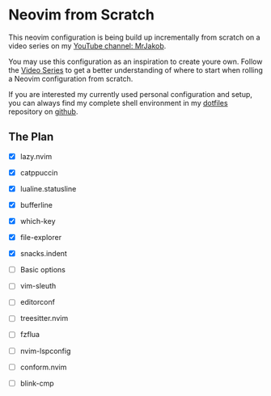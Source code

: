 # Neovim from Scratch

This neovim configuration is being build up incrementally from scratch on a video series on my [YouTube channel: MrJakob](https://youtube.com/c/MrJakob).

You may use this configuration as an inspiration to create youre own. Follow the [Video Series]() to get a better understanding of where to start when rolling a Neovim configuration from scratch.

If you are interested my currently used personal configuration and setup, you can always find my complete shell environment in my [dotfiles](https://github.com/jakobwesthoff/dotfiles) repository on [github](https://github.com/jakobwesthoff).


## The Plan

- [X] lazy.nvim
- [X] catppuccin
- [X] lualine.statusline
- [X] bufferline
- [X] which-key
- [X] file-explorer
- [X] snacks.indent
- [ ] Basic options 
- [ ] vim-sleuth
- [ ] editorconf
- [ ] treesitter.nvim
- [ ] fzflua
- [ ] nvim-lspconfig 
- [ ] conform.nvim
- [ ] blink-cmp

